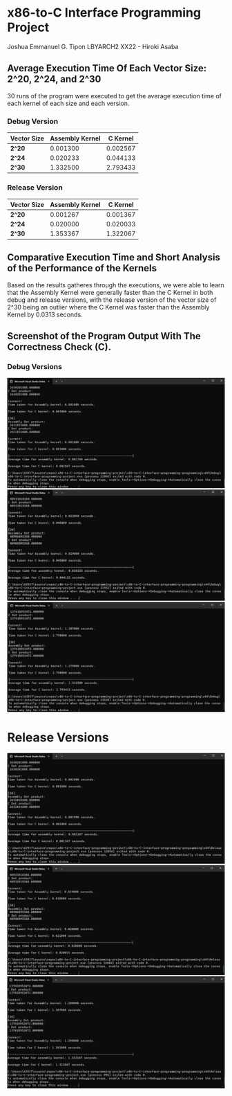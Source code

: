 # x86-to-C Interface Programming Project
Joshua Emmanuel G. Tipon
LBYARCH2 XX22 - Hiroki Asaba
## Average Execution Time Of Each Vector Size: 2^20, 2^24, and 2^30
30 runs of the program were executed to get the average execution time of each kernel of each size and each version.

### Debug Version
| Vector Size | Assembly Kernel | C Kernel |
| --- | --- | --- |
| **2^20** | 0.001300 | 0.002567 |
| **2^24** | 0.020233 | 0.044133 |
| **2^30** | 1.332500 | 2.793433 |

### Release Version
| Vector Size | Assembly Kernel | C Kernel |
| --- | --- | --- |
| **2^20** | 0.001267 | 0.001367 |
| **2^24** | 0.020000 | 0.020033 |
| **2^30** | 1.353367 | 1.322067 |



## Comparative Execution Time and Short Analysis of the Performance of the Kernels
Based on the results gatheres through the executions, we were able to learn that the Assembly Kernel were generally faster than the C Kernel in both debug and release versions, with the release version of the vector size of 2^30 being an outlier where the C Kernel was faster than the Assembly Kernel by 0.0313 seconds.

## Screenshot of the Program Output With The Correctness Check (C).
### Debug Versions
![debug 2^20](./debug1.png)
![debug 2^24](./debug2.png)
![debug 2^30](./debug3.png)

# Release Versions
![release 2^20](./release1.png)
![release 2^24](./release2.png)
![release 2^30](./release3.png)
